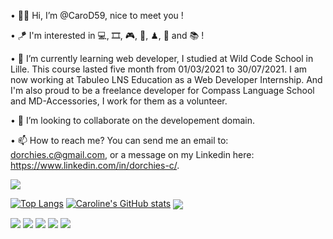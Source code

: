 

• 👋👩 Hi, I’m @CaroD59, nice to meet you !

• 🪁 I'm interested in 💻, 🎞, 🎮, 🎤, ♟, 🐾 and 📚 !

• 💼 I’m currently learning web developer, I studied at Wild Code School in Lille. This course lasted five month from 01/03/2021 to 30/07/2021. I am now working at Tabuleo LNS Education as a Web Developer Internship. And I'm also proud to be a freelance developer for Compass Language School and MD-Accessories, I work for them as a volunteer.

• 💞️ I’m looking to collaborate on the developement domain.

• 📫 How to reach me? You can send me an email to: dorchies.c@gmail.com, or a message on my Linkedin here: https://www.linkedin.com/in/dorchies-c/.

<img  src="https://profile-counter.glitch.me/username/count.svg" />

[![Top Langs](https://github-readme-stats.vercel.app/api/top-langs/?username=CaroD59&layout=compact&theme=aura&show_icons=true)](https://github.com/CaroD59/github-readme-stats)
[![Caroline's GitHub stats](https://github-readme-stats.vercel.app/api?username=CaroD59&theme=dark&show_icons=true)](https://github.com/CaroD59/github-readme-stats)
<img align="center" src="https://github-readme-streak-stats.herokuapp.com/?user=CaroD59&theme=dark">


<p align = "center">


[<img src ="https://img.shields.io/badge/website-%23.svg?&style=for-the-badge&logo=www&logoColor=white%22&color=black">](https://durgeshsamariya.github.io)
[<img src="https://img.shields.io/badge/twitter-%231DA1F2.svg?&style=for-the-badge&logo=twitter&logoColor=white&color=black" />](https://twitter.com/themlphdstudent) 
[<img src="https://img.shields.io/badge/linkedin-%2312100E.svg?&style=for-the-badge&logo=linkedin&logoColor=white&color=black" />](https://www.linkedin.com/in/durgeshsamariya/)
[<img src="https://img.shields.io/badge/medium-%2312100E.svg?&style=for-the-badge&logo=medium&logoColor=white&color=black" />](https://medium.com/@themlphdstudent)
[<img src="https://img.shields.io/badge/instagram-%2312100E.svg?&style=for-the-badge&logo=instagram&logoColor=white&color=black" />](https://instagram.com/themlphdstudent)

</p>
